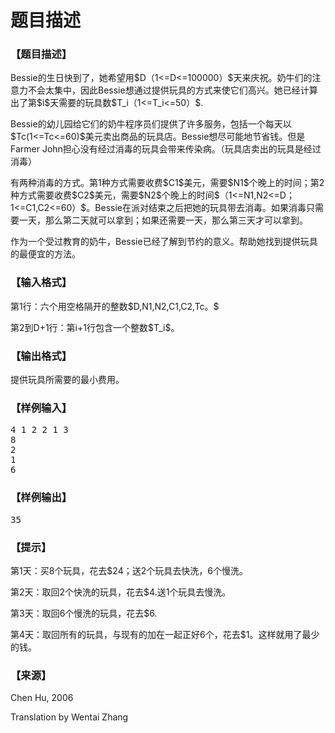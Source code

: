 # 题目描述


<h3>
【题目描述】
</h3>
<p>
Bessie的生日快到了，她希望用$D（1&lt;=D&lt;=100000）$天来庆祝。奶牛们的注意力不会太集中，因此Bessie想通过提供玩具的方式来使它们高兴。她已经计算出了第$i$天需要的玩具数$T_i（1&lt;=T_i&lt;=50）$.
</p>
<p>
Bessie的幼儿园给它们的奶牛程序员们提供了许多服务，包括一个每天以$Tc(1&lt;=Tc&lt;=60)$美元卖出商品的玩具店。Bessie想尽可能地节省钱。但是Farmer John担心没有经过消毒的玩具会带来传染病。（玩具店卖出的玩具是经过消毒）
</p>
<p>
有两种消毒的方式。第1种方式需要收费$C1$美元，需要$N1$个晚上的时间；第2种方式需要收费$C2$美元，需要$N2$个晚上的时间$（1&lt;=N1,N2&lt;=D；1&lt;=C1,C2&lt;=60）$。Bessie在派对结束之后把她的玩具带去消毒。如果消毒只需要一天，那么第二天就可以拿到；如果还需要一天，那么第三天才可以拿到。
</p>
<p>
作为一个受过教育的奶牛，Bessie已经了解到节约的意义。帮助她找到提供玩具的最便宜的方法。
</p>
<h3>
【输入格式】
</h3>
<p>
第1行：六个用空格隔开的整数$D,N1,N2,C1,C2,Tc。$
</p>
<p>
第2到D+1行：第i+1行包含一个整数$T_i$。
</p>
<h3>
【输出格式】
</h3>
<p>
提供玩具所需要的最小费用。
</p>
<h3>
【样例输入】
</h3>
<pre>4 1 2 2 1 3
8
2
1
6</pre>
<h3>
【样例输出】
</h3>
<pre>35</pre>
<h3>
【提示】
</h3>
<p>
第1天：买8个玩具，花去$24；送2个玩具去快洗，6个慢洗。
</p>
<p>
第2天：取回2个快洗的玩具，花去$4.送1个玩具去慢洗。
</p>
<p>
第3天：取回6个慢洗的玩具，花去$6.
</p>
<p>
第4天：取回所有的玩具，与现有的加在一起正好6个，花去$1。这样就用了最少的钱。
</p>
<h3>
【来源】
</h3>
<p>
Chen Hu, 2006
</p>
<p>
Translation by Wentai Zhang
</p>
